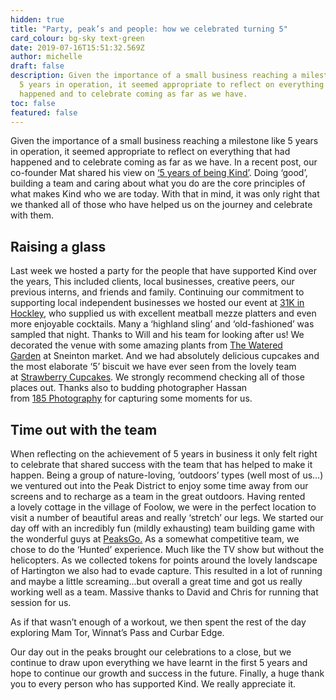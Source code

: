 ```yaml
---
hidden: true
title: "Party, peak’s and people: how we celebrated turning 5"
card_colour: bg-sky text-green
date: 2019-07-16T15:51:32.569Z
author: michelle
draft: false
description: Given the importance of a small business reaching a milestone like
  5 years in operation, it seemed appropriate to reflect on everything that had
  happened and to celebrate coming as far as we have.
toc: false
featured: false
---
```

Given the importance of a small business reaching a milestone like 5 years in operation, it seemed appropriate to reflect on everything that had happened and to celebrate coming as far as we have. In a recent post, our co-founder Mat shared his view on [​‘5 years of being Kind’](https://madebykind.com/blog/5-years-of-being-kind). Doing ​‘good’, building a team and caring about what you do are the core principles of what makes Kind who we are today. With that in mind, it was only right that we thanked all of those who have helped us on the journey and celebrate with them. 

## Raising a glass

Last week we hosted a party for the people that have supported Kind over the years, This included clients, local businesses, creative peers, our previous interns, and friends and family. Continuing our commitment to supporting local independent businesses we hosted our event at [31K in Hockley](https://bar31k.com/), who supplied us with excellent meatball mezze platters and even more enjoyable cocktails. Many a ​‘highland sling’ and ​‘old-fashioned’ was sampled that night. Thanks to Will and his team for looking after us! We decorated the venue with some amazing plants from [The Watered Garden](https://thewateredgarden.co.uk/) at Sneinton market. And we had absolutely delicious cupcakes and the most elaborate ​‘5’ biscuit we have ever seen from the lovely team at [Strawberry Cupcakes](http://www.strawberrycupcakes.co.uk/). We strongly recommend checking all of those places out. Thanks also to budding photographer Hassan from [185 Photography](https://www.instagram.com/185photography/) for capturing some moments for us.

## Time out with the team

When reflecting on the achievement of 5 years in business it only felt right to celebrate that shared success with the team that has helped to make it happen. Being a group of nature-loving, ​‘outdoors’ types (well most of us…) we ventured out into the Peak District to enjoy some time away from our screens and to recharge as a team in the great outdoors. Having rented a lovely cottage in the village of Foolow, we were in the perfect location to visit a number of beautiful areas and really ​‘stretch’ our legs. We started our day off with an incredibly fun (mildly exhausting) team building game with the wonderful guys at [PeaksGo.](https://www.peaksgo.com/) As a somewhat competitive team, we chose to do the ​‘Hunted’ experience. Much like the TV show but without the helicopters. As we collected tokens for points around the lovely landscape of Hartington we also had to evade capture. This resulted in a lot of running and maybe a little screaming…but overall a great time and got us really working well as a team. Massive thanks to David and Chris for running that session for us.

As if that wasn’t enough of a workout, we then spent the rest of the day exploring Mam Tor, Winnat’s Pass and Curbar Edge.

Our day out in the peaks brought our celebrations to a close, but we continue to draw upon everything we have learnt in the first 5 years and hope to continue our growth and success in the future. Finally, a huge thank you to every person who has supported Kind. We really appreciate it.

